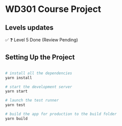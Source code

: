 # WD301 Course Project

## Levels updates

✅ ❓ Level 5 Done (Review Pending)

## Setting Up the Project

```bash

# install all the dependencies
yarn install

# start the development server
yarn start

# launch the test runner
yarn test

# build the app for production to the build folder
yarn build

```
